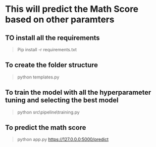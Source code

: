 # This will predict the Math Score based on other paramters

## TO install all the requirements 
> Pip install -r requirements.txt

## To create the folder structure
> python templates.py

## To train the model with all the hyperparameter tuning and selecting the best model
> python src\pipeline\training.py

## To predict the math score 
> python app.py
>https://127.0.0.0:5000/predict
